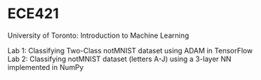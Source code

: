 # ECE421
University of Toronto: Introduction to Machine Learning

Lab 1: Classifying Two-Class notMNIST dataset using ADAM in TensorFlow <br/>
Lab 2: Classifying notMNIST dataset (letters A-J) using a  3-layer NN implemented in NumPy

